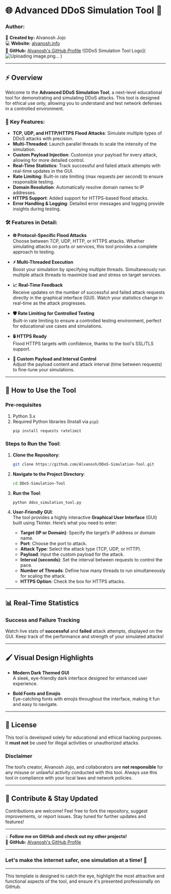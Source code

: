 # 🌐 **Advanced DDoS Simulation Tool** 🚀

### **Author:**  
👤 **Created by:** Alvanosh Jojo  
💻 **Website:** [alvanosh.info](https://alvanosh.info/)  
🐙 **GitHub:** [Alvanosh's GitHub Profile](https://github.com/Alvanosh)
![DDoS Simulation Tool Logo](![Uploading image.png…]()
)


---

## **⚡️ Overview**

Welcome to the **Advanced DDoS Simulation Tool**, a next-level educational tool for demonstrating and simulating DDoS attacks. This tool is designed for ethical use only, allowing you to understand and test network defenses in a controlled environment.

### 🌟 **Key Features:**
- **TCP, UDP, and HTTP/HTTPS Flood Attacks**: Simulate multiple types of DDoS attacks with precision.
- **Multi-Threaded**: Launch parallel threads to scale the intensity of the simulation.
- **Custom Payload Injection**: Customize your payload for every attack, allowing for more detailed control.
- **Real-Time Statistics**: Track successful and failed attack attempts with real-time updates in the GUI.
- **Rate Limiting**: Built-in rate limiting (max requests per second) to ensure responsible testing.
- **Domain Resolution**: Automatically resolve domain names to IP addresses.
- **HTTPS Support**: Added support for HTTPS-based flood attacks.
- **Error Handling & Logging**: Detailed error messages and logging provide insights during testing.

### 🛠️ **Features in Detail:**
- **🌐 Protocol-Specific Flood Attacks**  
  Choose between TCP, UDP, HTTP, or HTTPS attacks. Whether simulating attacks on ports or services, this tool provides a complete approach to testing.
  
- **⚡ Multi-Threaded Execution**  
  Boost your simulation by specifying multiple threads. Simultaneously run multiple attack threads to maximize load and stress on target services.

- **📈 Real-Time Feedback**  
  Receive updates on the number of successful and failed attack requests directly in the graphical interface (GUI). Watch your statistics change in real-time as the attack progresses.

- **🛡️ Rate Limiting for Controlled Testing**  
  Built-in rate limiting to ensure a controlled testing environment, perfect for educational use cases and simulations.

- **🔒 HTTPS Ready**  
  Flood HTTPS targets with confidence, thanks to the tool's SSL/TLS support.

- **📡 Custom Payload and Interval Control**  
  Adjust the payload content and attack interval (time between requests) to fine-tune your simulations.

---

## **🚀 How to Use the Tool**

### **Pre-requisites**
1. Python 3.x
2. Required Python libraries (Install via `pip`):
   ```bash
   pip install requests ratelimit
   ```

### **Steps to Run the Tool:**
1. **Clone the Repository**:
   ```bash
   git clone https://github.com/Alvanosh/DDoS-Simulation-Tool.git
   ```

2. **Navigate to the Project Directory**:
   ```bash
   cd DDoS-Simulation-Tool
   ```

3. **Run the Tool**:
   ```bash
   python ddos_simulation_tool.py
   ```

4. **User-Friendly GUI**:  
   The tool provides a highly interactive **Graphical User Interface** (GUI) built using Tkinter. Here’s what you need to enter:  
   - **Target (IP or Domain)**: Specify the target’s IP address or domain name.  
   - **Port**: Choose the port to attack.  
   - **Attack Type**: Select the attack type (TCP, UDP, or HTTP).  
   - **Payload**: Input the custom payload for the attack.  
   - **Interval (seconds)**: Set the interval between requests to control the pace.  
   - **Number of Threads**: Define how many threads to run simultaneously for scaling the attack.  
   - **HTTPS Option**: Check the box for HTTPS attacks.  

---

## **📊 Real-Time Statistics**
### **Success and Failure Tracking**  
Watch live stats of **successful** and **failed** attack attempts, displayed on the GUI. Keep track of the performance and strength of your simulated attacks!

---

## **🖌️ Visual Design Highlights**
- **Modern Dark Themed GUI**  
  A sleek, eye-friendly dark interface designed for enhanced user experience.
  
- **Bold Fonts and Emojis**  
  Eye-catching fonts with emojis throughout the interface, making it fun and easy to navigate.

---

## **📜 License**
This tool is developed solely for educational and ethical hacking purposes. It **must not** be used for illegal activities or unauthorized attacks.

### **Disclaimer**  
The tool’s creator, Alvanosh Jojo, and collaborators are **not responsible** for any misuse or unlawful activity conducted with this tool. Always use this tool in compliance with your local laws and network policies.

---

## **🌟 Contribute & Stay Updated**
Contributions are welcome! Feel free to fork the repository, suggest improvements, or report issues. Stay tuned for further updates and features!

---

💡 **Follow me on GitHub and check out my other projects!**  
👾 **GitHub:** [Alvanosh's GitHub Profile](https://github.com/Alvanosh)

---

### **Let's make the internet safer, one simulation at a time!** 🔐

---

This template is designed to catch the eye, highlight the most attractive and functional aspects of the tool, and ensure it's presented professionally on GitHub.
